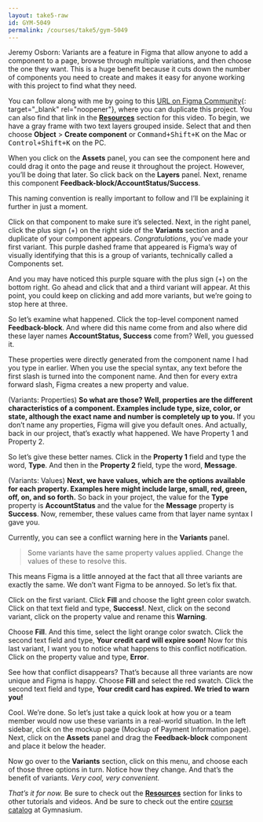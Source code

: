```yaml
---
layout: take5-raw
id: GYM-5049
permalink: /courses/take5/gym-5049
---
```


Jeremy Osborn: Variants are a feature in Figma that allow anyone to add a component to a page, browse through multiple variations, and then choose the one they want. This is a huge benefit because it cuts down the number of components you need to create and makes it easy for anyone working with this project to find what they need.

You can follow along with me by going to this [URL on Figma Community][1]{: target="_blank" rel="noopener"}, where you can duplicate this project. You can also find that link in the [**Resources**](#tutorial-resources) section for this video. To begin, we have a gray frame with two text layers grouped inside. Select that and then choose **Object** > **Create component** or <kbd><kbd>Command</kbd>+<kbd>Shift</kbd>+<kbd>K</kbd></kbd> on the Mac or <kbd><kbd>Control</kbd>+<kbd>Shift</kbd>+<kbd>K</kbd></kbd> on the PC.

When you click on the **Assets** panel, you can see the component here and could drag it onto the page and reuse it throughout the project. However, you’ll be doing that later. So click back on the **Layers** panel. Next, rename this component **Feedback-block/AccountStatus/Success**.

This naming convention is really important to follow and I’ll be explaining it further in just a moment.

Click on that component to make sure it’s selected. Next, in the right panel, click the plus sign (+) on the right side of the **Variants** section and a duplicate of your component appears. *Congratulations*, you’ve made your first variant. This purple dashed frame that appeared is Figma’s way of visually identifying that this is a group of variants, technically called a Components set.

And you may have noticed this purple square with the plus sign (+) on the bottom right. Go ahead and click that and a third variant will appear. At this point, you could keep on clicking and add more variants, but we’re going to stop here at three.

So let’s examine what happened. Click the top-level component named **Feedback-block**. And where did this name come from and also where did these layer names **AccountStatus, Success** come from? Well, you guessed it.

These properties were directly generated from the component name I had you type in earlier. When you use the special syntax, any text before the first slash is turned into the component name. And then for every extra forward slash, Figma creates a new property and value.

(Variants: Properties) **So what are those? Well, properties are the different characteristics of a component. Examples include type, size, color, or state, although the exact name and number is completely up to you.** If you don’t name any properties, Figma will give you default ones. And actually, back in our project, that’s exactly what happened. We have Property 1 and Property 2.

So let’s give these better names. Click in the **Property 1** field and type the word, **Type**. And then in the **Property 2** field, type the word, **Message**.

(Variants: Values) **Next, we have values, which are the options available for each property. Examples here might include large, small, red, green, off, on, and so forth.** So back in your project, the value for the **Type** property is **AccountStatus** and the value for the **Message** property is **Success**. Now, remember, these values came from that layer name syntax I gave you.

Currently, you can see a conflict warning here in the **Variants** panel.

> Some variants have the same property values applied. Change the values of these to resolve this.

This means Figma is a little annoyed at the fact that all three variants are exactly the same. We don’t want Figma to be annoyed. So let’s fix that.

Click on the first variant. Click **Fill** and choose the light green color swatch. Click on that text field and type, **Success!**. Next, click on the second variant, click on the property value and rename this **Warning**.

Choose **Fill**. And this time, select the light orange color swatch. Click the second text field and type, **Your credit card will expire soon!** Now for this last variant, I want you to notice what happens to this conflict notification. Click on the property value and type, **Error**.

See how that conflict disappears? That’s because all three variants are now unique and Figma is happy. Choose **Fill** and select the red swatch. Click the second text field and type, **Your credit card has expired. We tried to warn you!**

Cool. We’re done. So let’s just take a quick look at how you or a team member would now use these variants in a real-world situation. In the left sidebar, click on the mockup page (Mockup of Payment Information page). Next, click on the **Assets** panel and drag the **Feedback-block** component and place it below the header.

Now go over to the **Variants** section, click on this menu, and choose each of those three options in turn. Notice how they change. And that’s the benefit of variants. *Very cool, very convenient.*

*That’s it for now.* Be sure to check out the [**Resources**](#tutorial-resources) section for links to other tutorials and videos. And be sure to check out the entire [course catalog][2] at Gymnasium.

[1]: https://bit.ly/3bPt3C4
[2]: https://thegymnasium.com/courses
